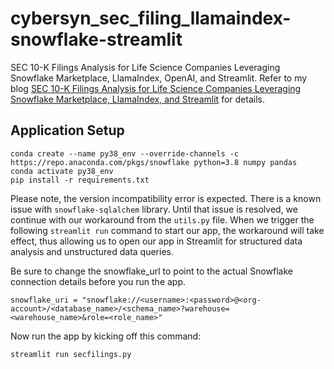 # cybersyn_sec_filing_llamaindex-snowflake-streamlit
SEC 10-K Filings Analysis for Life Science Companies Leveraging Snowflake Marketplace, LlamaIndex, OpenAI, and Streamlit. Refer to my blog [SEC 10-K Filings Analysis for Life Science Companies Leveraging Snowflake Marketplace, LlamaIndex, and Streamlit](https://medium.com/snowflake/sec-10-k-filings-analysis-for-life-science-companies-leveraging-snowflake-marketplace-llamaindex-f8ef99f18abd?sk=5ae1795acbffe3af4d7414c4a827ab85) for details.

## Application Setup

```
conda create --name py38_env --override-channels -c https://repo.anaconda.com/pkgs/snowflake python=3.8 numpy pandas
conda activate py38_env
pip install -r requirements.txt
```

Please note, the version incompatibility error is expected.  There is a known issue with ```snowflake-sqlalchem``` library.  Until that issue is resolved, we continue with our workaround from the ```utils.py``` file.  When we trigger the following ```streamlit run``` command to start our app, the workaround will take effect, thus allowing us to open our app in Streamlit for structured data analysis and unstructured data queries.

Be sure to change the snowflake_url to point to the actual Snowflake connection details before you run the app.
```
snowflake_uri = "snowflake://<username>:<password>@<org-account>/<database_name>/<schema_name>?warehouse=<warehouse_name>&role=<role_name>"
```

Now run the app by kicking off this command:
```
streamlit run secfilings.py
```

